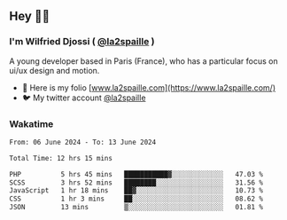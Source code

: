 ## Hey 👋🏾
### I'm Wilfried Djossi ( <a href="https://twitter.com/la2spaille/" target="_blank">@la2spaille</a> )
A young developer based in Paris (France), who has a particular focus on ui/ux design and motion.

- 🎨 Here is my folio [www.la2spaille.com](https://www.la2spaille.com/)
- 🐦 My twitter account [@la2spaille](https://twitter.com/la2spaille/)

### Wakatime
<!--START_SECTION:waka-->

```txt
From: 06 June 2024 - To: 13 June 2024

Total Time: 12 hrs 15 mins

PHP          5 hrs 45 mins   ███████████▓░░░░░░░░░░░░░   47.03 %
SCSS         3 hrs 52 mins   ████████░░░░░░░░░░░░░░░░░   31.56 %
JavaScript   1 hr 18 mins    ██▓░░░░░░░░░░░░░░░░░░░░░░   10.73 %
CSS          1 hr 3 mins     ██░░░░░░░░░░░░░░░░░░░░░░░   08.62 %
JSON         13 mins         ▒░░░░░░░░░░░░░░░░░░░░░░░░   01.81 %
```

<!--END_SECTION:waka-->
<!--
**la2spaille/la2spaille** is a ✨ _special_ ✨ repository because its `README.md` (this file) appears on your GitHub profile.

Here are some ideas to get you started:

- 🔭 I’m currently working on ...
- 🌱 I’m currently learning ...
- 👯 I’m looking to collaborate on ...
- 🤔 I’m looking for help with ...
- 💬 Ask me about ...
- 📫 How to reach me: ...
- 😄 Pronouns: ...
- ⚡ Fun fact: ...
-->
